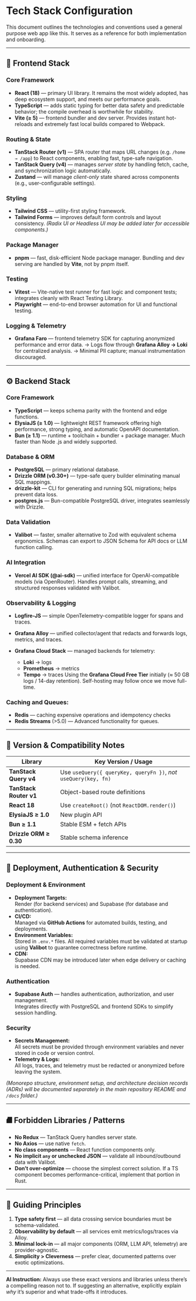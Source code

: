 # **Tech Stack Configuration**

This document outlines the technologies and conventions used a general purpose web app like this.
It serves as a reference for both implementation and onboarding.

---

## 🧱 Frontend Stack

### Core Framework

* **React (18)** — primary UI library. It remains the most widely adopted, has deep ecosystem support, and meets our performance goals.
* **TypeScript** — adds static typing for better data safety and predictable behavior; the compile overhead is worthwhile for stability.
* **Vite (≥ 5)** — frontend bundler and dev server. Provides instant hot-reloads and extremely fast local builds compared to Webpack.

### Routing & State

* **TanStack Router (v1)** — SPA router that maps URL changes (e.g. `/home → /app`) to React components, enabling fast, type-safe navigation.
* **TanStack Query (v4)** — manages *server state* by handling fetch, cache, and synchronization logic automatically.
* **Zustand** — will manage *client-only* state shared across components (e.g., user-configurable settings).

### Styling

* **Tailwind CSS** — utility-first styling framework.
* **Tailwind Forms** — improves default form controls and layout consistency.
  *(Radix UI or Headless UI may be added later for accessible components.)*

### Package Manager

* **pnpm** — fast, disk-efficient Node package manager.
  Bundling and dev serving are handled by **Vite**, not by pnpm itself.

### Testing

* **Vitest** — Vite-native test runner for fast logic and component tests; integrates cleanly with React Testing Library.
* **Playwright** — end-to-end browser automation for UI and functional testing.

### Logging & Telemetry

* **Grafana Faro** — frontend telemetry SDK for capturing anonymized performance and error data.
  → Logs flow through **Grafana Alloy → Loki** for centralized analysis.
  → Minimal PII capture; manual instrumentation discouraged.

---

## ⚙️ Backend Stack

### Core Framework

* **TypeScript** — keeps schema parity with the frontend and edge functions.
* **ElysiaJS (≥ 1.0)** — lightweight REST framework offering high performance, strong typing, and automatic OpenAPI documentation.
* **Bun (≥ 1.1)** — runtime + toolchain + bundler + package manager. Much faster than Node .js and widely supported.

### Database & ORM

* **PostgreSQL** — primary relational database.
* **Drizzle ORM (v0.30+)** — type-safe query builder eliminating manual SQL mappings.
* **drizzle-kit** — CLI for generating and running SQL migrations; helps prevent data loss.
* **postgres.js** — Bun-compatible PostgreSQL driver, integrates seamlessly with Drizzle.

### Data Validation

* **Valibot** — faster, smaller alternative to Zod with equivalent schema ergonomics.
  Schemas can export to JSON Schema for API docs or LLM function calling.

### AI Integration

* **Vercel AI SDK (@ai-sdk)** — unified interface for OpenAI-compatible models (via OpenRouter).
  Handles prompt calls, streaming, and structured responses validated with Valibot.

### Observability & Logging

* **Logfire-JS** — simple OpenTelemetry-compatible logger for spans and traces.
* **Grafana Alloy** — unified collector/agent that redacts and forwards logs, metrics, and traces.
* **Grafana Cloud Stack** — managed backends for telemetry:

  * **Loki**  → logs
  * **Prometheus** → metrics
  * **Tempo**  → traces
    Using the **Grafana Cloud Free Tier** initially (≈ 50 GB logs / 14-day retention).
    Self-hosting may follow once we move full-time.

### Caching and Queues:
* **Redis** — caching expensive operations and idempotency checks
* **Redis Streams** (>5.0) — Advanced functionality for queues. 
---

## 🧩 Version & Compatibility Notes

| Library                | Key Version / Usage                                              |
| ---------------------- | ---------------------------------------------------------------- |
| **TanStack Query v4**  | Use `useQuery({ queryKey, queryFn })`, *not* `useQuery(key, fn)` |
| **TanStack Router v1** | Object-based route definitions                                   |
| **React 18**           | Use `createRoot()` (not `ReactDOM.render()`)                     |
| **ElysiaJS ≥ 1.0**     | New plugin API                                                   |
| **Bun ≥ 1.1**          | Stable ESM + fetch APIs                                          |
| **Drizzle ORM ≥ 0.30** | Stable schema inference                                          |


---

## 🧩 Deployment, Authentication & Security

### Deployment & Environment
- **Deployment Targets:**  
  Render (for backend services) and Supabase (for database and authentication).
- **CI/CD:**  
  Managed via **GitHub Actions** for automated builds, testing, and deployments.
- **Environment Variables:**  
  Stored in `.env.*` files. All required variables must be validated at startup using **Valibot** to guarantee correctness before runtime.  
- **CDN:**  
  Supabase CDN may be introduced later when edge delivery or caching is needed.

### Authentication
- **Supabase Auth** — handles authentication, authorization, and user management.  
  Integrates directly with PostgreSQL and frontend SDKs to simplify session handling.

### Security
- **Secrets Management:**  
  All secrets must be provided through environment variables and never stored in code or version control.  
- **Telemetry & Logs:**  
  All logs, traces, and telemetry must be redacted or anonymized before leaving the system.

*(Monorepo structure, environment setup, and architecture decision records (ADRs) will be documented separately in the main repository README and `/docs` folder.)*

---

## ⛘️ Forbidden Libraries / Patterns

* **No Redux** — TanStack Query handles server state.
* **No Axios** — use native `fetch`.
* **No class components** — React function components only.
* **No implicit `any` or unchecked JSON** — validate all inbound/outbound data with Valibot.
* **Don’t over-optimize** — choose the simplest correct solution.
  If a TS component becomes performance-critical, implement that portion in Rust.

---

## 🧠 Guiding Principles

1. **Type safety first** — all data crossing service boundaries must be schema-validated.
2. **Observability by default** — all services emit metrics/logs/traces via Alloy.
3. **Minimal lock-in** — all major components (ORM, LLM API, telemetry) are provider-agnostic.
4. **Simplicity > Cleverness** — prefer clear, documented patterns over exotic optimizations.

---

**AI Instruction:**
Always use these exact versions and libraries unless there’s a compelling reason not to.
If suggesting an alternative, explicitly explain *why* it’s superior and what trade-offs it introduces.